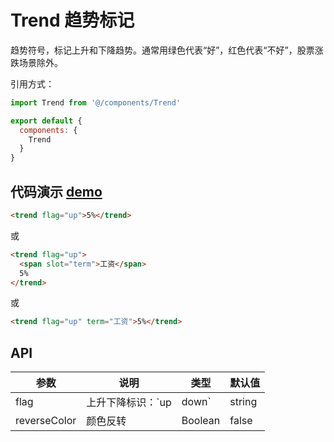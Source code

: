 # Trend 趋势标记

趋势符号，标记上升和下降趋势。通常用绿色代表“好”，红色代表“不好”，股票涨跌场景除外。

引用方式：

```javascript
import Trend from '@/components/Trend'

export default {
  components: {
    Trend
  }
}
```

## 代码演示 [demo](https://pro.loacg.com/test/home)

```html
<trend flag="up">5%</trend>
```

或

```html
<trend flag="up">
  <span slot="term">工资</span>
  5%
</trend>
```

或

```html
<trend flag="up" term="工资">5%</trend>
```

## API

| 参数         | 说明                    | 类型    | 默认值 |
| ------------ | ----------------------- | ------- | ------ |
| flag         | 上升下降标识：`up|down` | string  | -      |
| reverseColor | 颜色反转                | Boolean | false  |
